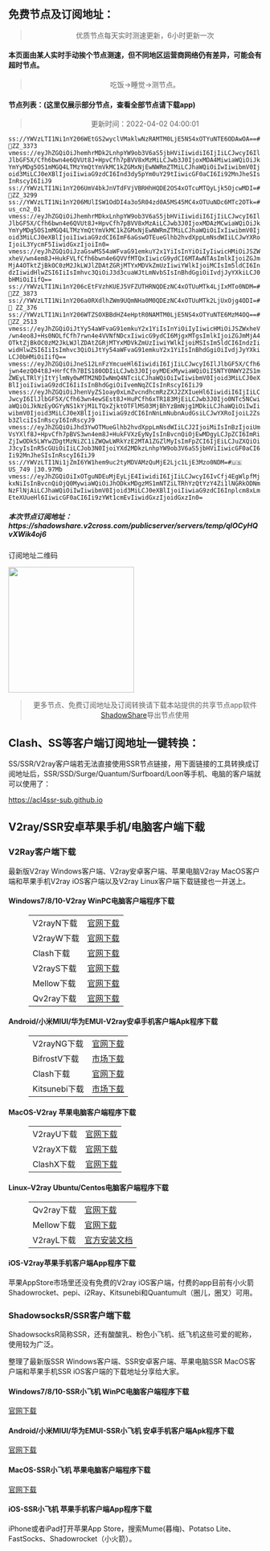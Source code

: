 
<h2>免费节点及订阅地址：</h2>
<blockquote>
<p style="text-align: center;">优质节点每天实时测速更新，6小时更新一次</p>
</blockquote>
<h4>本页面由某人实时手动挨个节点测速，但不同地区运营商网络仍有差异，可能会有超时节点。</h4>
<blockquote>
<p style="text-align: center;">吃饭->睡觉->测节点。</p>
</blockquote>
<h4>节点列表：(这里仅展示部分节点，查看全部节点请下载app)</h4>

<blockquote style='text-align: center;'>更新时间：2022-04-02 04:00:01</blockquote>
<code>ss://YWVzLTI1Ni1nY206WEtGS2wyclVMaklwNzRAMTM0LjE5NS4xOTYuNTE6ODAwOA==#🏁ZZ_3373
vmess://eyJhZGQiOiJhemhrMDk2LnhpYW9ob3V6aS5jbHViIiwidiI6IjIiLCJwcyI6IlJlbGF5X/Cfh6bwn4e6QVUt8J+HpvCfh7pBVV8xMzMiLCJwb3J0IjoxMDA4MiwiaWQiOiJkYmYyMDg5OS1mMGQ4LTMzYmQtYmVkMC1kZGMxNjEwNWRmZTMiLCJhaWQiOiIwIiwibmV0Ijoid3MiLCJ0eXBlIjoiIiwiaG9zdCI6Ind3dy5pYm0uY29tIiwicGF0aCI6Ii92MnJheSIsInRscyI6IiJ9
ss://YWVzLTI1Ni1nY206UmV4bkJnVTdFVjVBRHhHQDE2OS4xOTcuMTQyLjk5OjcwMDI=#🏁ZZ_3299
ss://YWVzLTI1Ni1nY206MUlISW1OdDI4a3o5R04zd0A5MS45MC4xOTUuNDc6MTc2OTk=#us_cn2_01
vmess://eyJhZGQiOiJhemhrMDkxLnhpYW9ob3V6aS5jbHViIiwidiI6IjIiLCJwcyI6IlJlbGF5X/Cfh6bwn4e6QVUt8J+HpvCfh7pBVV8xMzAiLCJwb3J0IjoxMDAzMCwiaWQiOiJkYmYyMDg5OS1mMGQ4LTMzYmQtYmVkMC1kZGMxNjEwNWRmZTMiLCJhaWQiOiIxIiwibmV0Ijoid3MiLCJ0eXBlIjoiIiwiaG9zdCI6ImF6aGswOTEueGlhb2hvdXppLmNsdWIiLCJwYXRoIjoiL3YycmF5IiwidGxzIjoiIn0=
vmess://eyJhZGQiOiJzaGswMS54aWFvaG91emkuY2x1YiIsInYiOiIyIiwicHMiOiJSZWxheV/wn4em8J+HukFVLfCfh6bwn4e6QVVfMTQxIiwicG9ydCI6MTAwNTAsImlkIjoiZGJmMjA4OTktZjBkOC0zM2JkLWJlZDAtZGRjMTYxMDVkZmUzIiwiYWlkIjoiMCIsIm5ldCI6IndzIiwidHlwZSI6IiIsImhvc3QiOiJ3d3cuaWJtLmNvbSIsInBhdGgiOiIvdjJyYXkiLCJ0bHMiOiIifQ==
ss://YWVzLTI1Ni1nY206cEtFVzhKUEJ5VFZUTHRNQDEzNC4xOTUuMTk4LjIxMTo0NDM=#🏁ZZ_3873
ss://YWVzLTI1Ni1nY206a0RXdlhZWm9UQmNHa0M0QDEzNC4xOTUuMTk2LjUxOjg4ODI=#🏁 ZZ_376
ss://YWVzLTI1Ni1nY206WTZSOXBBdHZ4eHptR0NAMTM0LjE5NS4xOTYuNTE6MzM4OQ==#🏁ZZ_2513
vmess://eyJhZGQiOiJtYy54aWFvaG91emkuY2x1YiIsInYiOiIyIiwicHMiOiJSZWxheV/wn4eo8J+Hs0NOLfCfh7rwn4e4VVNfNDcxIiwicG9ydCI6MjgxMTgsImlkIjoiZGJmMjA4OTktZjBkOC0zM2JkLWJlZDAtZGRjMTYxMDVkZmUzIiwiYWlkIjoiMSIsIm5ldCI6IndzIiwidHlwZSI6IiIsImhvc3QiOiJtYy54aWFvaG91emkuY2x1YiIsInBhdGgiOiIvdjJyYXkiLCJ0bHMiOiIifQ==
vmess://eyJhZGQiOiJneS12LnFzYmcueHl6IiwidiI6IjIiLCJwcyI6IlJlbGF5X/Cfh6jwn4ezQ04t8J+HrfCfh7BIS180ODIiLCJwb3J0IjoyMDExMywiaWQiOiI5NTY0NWY2ZS1mZWEyLTRlYjItYjlmNy0wMTM2NDIwNmQ4NTciLCJhaWQiOiIwIiwibmV0Ijoid3MiLCJ0eXBlIjoiIiwiaG9zdCI6IiIsInBhdGgiOiIvemNqZCIsInRscyI6IiJ9
vmess://eyJhZGQiOiJhenVyZS1oay0xLmZvcndhcmRzZXJ2ZXIueHl6IiwidiI6IjIiLCJwcyI6IlJlbGF5X/Cfh63wn4ewSEst8J+HuPCfh6xTR183MjEiLCJwb3J0Ijo0NTc5NCwiaWQiOiJkNzEyOGYyNS1kYjM1LTQxZjktOTFlMS03MjBhYzBmNjg1MDkiLCJhaWQiOiIwIiwibmV0Ijoid3MiLCJ0eXBlIjoiIiwiaG9zdCI6InNnLmNubnAudGsiLCJwYXRoIjoiL2Zsb3ZlciIsInRscyI6InRscyJ9
vmess://eyJhZGQiOiJhd3YwOTMueGlhb2hvdXppLmNsdWIiLCJ2IjoiMiIsInBzIjoiUmVsYXlf8J+HpvCfh7pBVS3wn4em8J+HukFVXzEyNyIsInBvcnQiOjEwMDgyLCJpZCI6ImRiZjIwODk5LWYwZDgtMzNiZC1iZWQwLWRkYzE2MTA1ZGZlMyIsImFpZCI6IjEiLCJuZXQiOiJ3cyIsInR5cGUiOiIiLCJob3N0IjoiYXd2MDkzLnhpYW9ob3V6aS5jbHViIiwicGF0aCI6Ii92MnJheSIsInRscyI6IiJ9
ss://YWVzLTI1Ni1jZmI6YW1hem9uc2tyMDVAMzQuMjE2Ljc1LjE3Mzo0NDM=#🇺🇸US_749 |30.97Mb
vmess://eyJhZGQiOiIxOTguNDEuMjEyLjE4IiwidiI6IjIiLCJwcyI6IvCfj4EgWlpfMjkxNiIsInBvcnQiOjQ0MywiaWQiOiJhODkxMDgzMS1mNTZiLTRhYzQtYzY4Zi1lNGRkODNmNzFlNjAiLCJhaWQiOiIwIiwibmV0Ijoid3MiLCJ0eXBlIjoiIiwiaG9zdCI6Inplcm8xLmEteXUueHl6IiwicGF0aCI6Ii9zYWt1cmEvIiwidGxzIjoidGxzIn0=</code>
<h5>本次节点订阅地址：https://shadowshare.v2cross.com/publicserver/servers/temp/qlOCyHQvXWik4oj6</h5>
<p>订阅地址二维码</p>
<img src='https://shadowshare.v2cross.com/qrcode.png' width=250 height=250>
<blockquote style='text-align: center;'>更多节点、免费订阅地址及订阅转换请下载本站提供的共享节点app软件<a href='https://shadowshare.v2cross.com'>ShadowShare</a>导出节点使用</blockquote>
<div class="nv-content-wrap entry-content">
<h2>Clash、SS等客户端订阅地址一键转换：</h2>
<p>SS/SSR/V2ray客户端若无法直接使用SSR节点链接，用下面链接的工具转换成订阅地址后，SSR/SSD/Surge/Quantum/Surfboard/Loon等手机、电脑的客户端就可以使用了：</p>
<p><a href="https://acl4ssr-sub.github.io" target="_blank" rel="noreferrer noopener nofollow">https://acl4ssr-sub.github.io</a></p>
<h2>V2ray/SSR安卓苹果手机/电脑客户端下载</h2>
<h3>V2Ray客户端下载</h3>
<p>最新版V2ray Windows客户端、V2ray安卓客户端、苹果电脑V2ray MacOS客户端和苹果手机V2ray iOS客户端以及V2ray Linux客户端下载链接也一并送上。</p>
<h4>Windows7/8/10-<strong>V2ray WinPC电脑客户端</strong>程序下载</h4>
<figure class="wp-block-table alignwide is-style-stripes"><table><tbody><tr><td>V2rayN下载</td><td><a href="https://github.com/2dust/v2rayN/releases" target="_blank" rel="noreferrer noopener">官网下载</a></td></tr><tr><td>V2rayW下载</td><td><a href="https://github.com/Cenmrev/V2RayW/releases" target="_blank" rel="noreferrer noopener">官网下载</a></td></tr><tr><td>Clash下载</td><td><a href="https://github.com/Fndroid/clash_for_windows_pkg/releases" target="_blank" rel="noreferrer noopener">官网下载</a></td></tr><tr><td>V2rayS下载</td><td><a href="https://github.com/Shinlor/V2RayS/releases" target="_blank" rel="noreferrer noopener">官网下载</a></td></tr><tr><td>Mellow下载</td><td><a href="https://github.com/mellow-io/mellow/releases" target="_blank" rel="noreferrer noopener">官网下载</a></td></tr><tr><td>Qv2ray下载</td><td><a href="https://github.com/Qv2ray/Qv2ray" target="_blank" rel="noreferrer noopener">官网下载</a></td></tr></tbody></table></figure>
<h4><strong>Android/小米MIUI/华为EMUI-V2ray安卓手机客户端</strong>Apk程序下载</h4>
<figure class="wp-block-table alignwide is-style-stripes"><table><tbody><tr><td>V2rayNG下载</td><td><a href="https://github.com/2dust/v2rayNG/releases" target="_blank" rel="noreferrer noopener">官网下载</a></td></tr><tr><td>BifrostV下载</td><td><a rel="noreferrer noopener" href="https://www.appsapk.com/downloading/latest/com.github.dawndiy.bifrostv-0.6.8.apk" target="_blank">市场下载</a></td></tr><tr><td>Clash下载</td><td><a href="https://github.com/Kr328/ClashForAndroid/releases" target="_blank" rel="noreferrer noopener">官网下载</a></td></tr><tr><td>Kitsunebi下载</td><td><a rel="noreferrer noopener" href="https://apkpure.com/kitsunebi/fun.kitsunebi.kitsunebi4android" target="_blank">市场下载</a></td></tr></tbody></table></figure>
<h4><strong>MacOS-V2ray <strong>苹果电脑</strong>客户端</strong>程序下载</h4>
<figure class="wp-block-table alignwide is-style-stripes"><table><tbody><tr><td>V2rayU下载</td><td><a href="https://github.com/yanue/V2rayU/releases" target="_blank" rel="noreferrer noopener">官网下载</a></td></tr><tr><td>V2rayX下载</td><td><a href="https://github.com/Cenmrev/V2RayX/releases" target="_blank" rel="noreferrer noopener">官网下载</a></td></tr><tr><td>ClashX下载</td><td><a href="https://github.com/yichengchen/clashX/releases" target="_blank" rel="noreferrer noopener">官网下载</a></td></tr></tbody></table></figure>
<h4><strong>Linux</strong>–<strong>V2ray Ubuntu/Centos电脑客户端</strong>程序下载</h4>
<figure class="wp-block-table alignwide is-style-stripes"><table><tbody><tr><td>Qv2ray下载</td><td><a href="https://github.com/Qv2ray/Qv2ray" target="_blank" rel="noreferrer noopener">官网下载</a></td></tr><tr><td>Mellow下载</td><td><a href="https://github.com/mellow-io/mellow/releases" target="_blank" rel="noreferrer noopener">官网下载</a></td></tr><tr><td>V2rayL下载</td><td><a rel="noreferrer noopener" href="https://github.com/jiangxufeng/v2rayL" target="_blank">官方安装文档</a></td></tr></tbody></table></figure>
<h4>iOS-<strong>V2ray苹果<strong>手机客户端</strong>App程序</strong>下载</h4>
<p>苹果AppStore市场里还没有免费的V2ray iOS客户端，付费的app目前有小火箭Shadowrocket、pepi、i2Ray、Kitsunebi和Quantumult（圈儿，圈叉）可用。</p>
<h3>ShadowsocksR/SSR客户端下载</h3>
<p>ShadowsocksR简称SSR，还有酸酸乳、粉色小飞机、纸飞机这些可爱的昵称，使用较为广泛。</p>
<p>整理了最新版SSR Windows客户端、SSR安卓客户端、苹果电脑SSR MacOS客户端和苹果手机SSR iOS客户端的下载地址分享给大家。</p>
<h4><strong>Windows7/8/10-<strong>SSR小飞机 WinPC电脑客户端</strong>程序下载</strong></h4>
<p><a rel="noreferrer noopener" href="https://github.com/shadowsocksrr/shadowsocksr-csharp/releases" target="_blank">官网下载</a></p>
<h4><strong><strong>Android/小米MIUI/华为EMUI-SSR小飞机 安卓手机客户端</strong>Apk程序下载</strong></h4>
<p><a rel="noreferrer noopener" href="https://github.com/shadowsocksrr/shadowsocksr-android/releases" target="_blank">官网下载</a></p>
<h4><strong><strong>MacOS-SSR小飞机 苹果电脑客户端</strong>程序下载</strong></h4>
<p><a href="https://github.com/qinyuhang/ShadowsocksX-NG-R/releases" target="_blank" rel="noreferrer noopener">官网下载</a></p>
<h4><strong>iOS-<strong>SSR小飞机 苹果手机客户端App程序</strong></strong>下载</h4>
<p>iPhone或者iPad打开苹果App Store，搜索Mume(暮梅)、Potatso Lite、FastSocks、Shadowrocket（小火箭）。</p>
